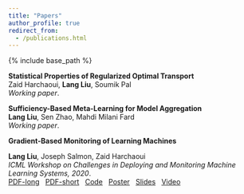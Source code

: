 ```yaml
---
title: "Papers"
author_profile: true
redirect_from:
  - /publications.html
---
```


{% include base_path %}

<!-- Leave two spaces at the end -->

**Statistical Properties of Regularized Optimal Transport**  
Zaid Harchaoui, **Lang Liu**, Soumik Pal  
*Working paper*.

**Sufficiency-Based Meta-Learning for Model Aggregation**  
**Lang Liu**, Sen Zhao, Mahdi Milani Fard  
*Working paper*.

**Gradient-Based Monitoring of Learning Machines**  
<!-- <span style="font-size:0.8em;">
The widespread use of machine learning algorithms calls for automatic change detection algorithms to monitor their behavior over time. As a machine learning algorithm learns from a continuous, possibly evolving, stream of data, it is desirable and often critical to supplement it with a companion change detection algorithm to facilitate its monitoring and control. We present a generic score-based change detection method that can detect a change in any number of (hidden) components of a machine learning model trained via empirical risk minimization. This proposed statistical hypothesis test can be readily implemented for such models designed within a differentiable programming framework. We establish the consistency of the hypothesis test and show how to calibrate it based on our theoretical results. We illustrate the versatility of the approach on additive models, time series models, text topic models, and latent variable models on synthetic and real data.
</span> -->
**Lang Liu**, Joseph Salmon, Zaid Harchaoui  
*ICML Workshop on Challenges in Deploying and Monitoring Machine Learning Systems, 2020*.  
[PDF-long](/files/2020_autotest.pdf) &nbsp; 
[PDF-short](/files/ICML2020_autotest.pdf) &nbsp; 
[Code](https://github.com/langliu95/autodetect.pdf) &nbsp; 
[Poster](/files/IFDS2020kickoff_autotest_poster.pdf) &nbsp; 
[Slides](/files/2020_autotest_slides.pdf) &nbsp; 
[Video](https://slideslive.com/38931677/gradientbased-monitoring-of-learning-machines?ref=account-folder-55868-folders) &nbsp;
<!-- ![Monitoring](/images/monitoring.png) -->
